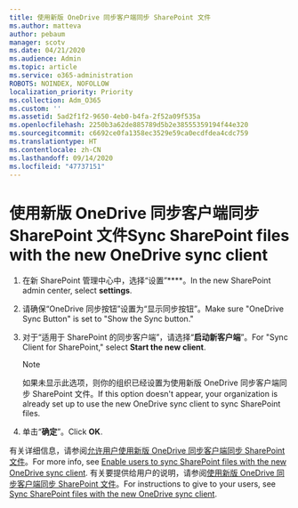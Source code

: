 ```yaml
---
title: 使用新版 OneDrive 同步客户端同步 SharePoint 文件
ms.author: matteva
author: pebaum
manager: scotv
ms.date: 04/21/2020
ms.audience: Admin
ms.topic: article
ms.service: o365-administration
ROBOTS: NOINDEX, NOFOLLOW
localization_priority: Priority
ms.collection: Adm_O365
ms.custom: ''
ms.assetid: 5ad2f1f2-9650-4eb0-b4fa-2f52a09f535a
ms.openlocfilehash: 2250b3a62de885789d5b2e38555359194f44e320
ms.sourcegitcommit: c6692ce0fa1358ec3529e59ca0ecdfdea4cdc759
ms.translationtype: HT
ms.contentlocale: zh-CN
ms.lasthandoff: 09/14/2020
ms.locfileid: "47737151"
---
```

# <a name="sync-sharepoint-files-with-the-new-onedrive-sync-client"></a><span data-ttu-id="1f567-102">使用新版 OneDrive 同步客户端同步 SharePoint 文件</span><span class="sxs-lookup"><span data-stu-id="1f567-102">Sync SharePoint files with the new OneDrive sync client</span></span>

1. <span data-ttu-id="1f567-103">在新 SharePoint 管理中心中，选择“设置”\*\*\*\*。</span><span class="sxs-lookup"><span data-stu-id="1f567-103">In the new SharePoint admin center, select **settings**.</span></span>
    
2. <span data-ttu-id="1f567-104">请确保“OneDrive 同步按钮”设置为“显示同步​​按钮​​”。</span><span class="sxs-lookup"><span data-stu-id="1f567-104">Make sure "OneDrive Sync Button" is set to "Show the Sync button."</span></span>
    
3. <span data-ttu-id="1f567-105">对于“适用于 SharePoint 的同步客户端”，请选择“**启动新客户端**”。</span><span class="sxs-lookup"><span data-stu-id="1f567-105">For "Sync Client for SharePoint," select **Start the new client**.</span></span>
    
    > [!NOTE]
    > <span data-ttu-id="1f567-106">如果未显示此选项，则你的组织已经设置为使用新版 OneDrive 同步客户端同步 SharePoint 文件。</span><span class="sxs-lookup"><span data-stu-id="1f567-106">If this option doesn't appear, your organization is already set up to use the new OneDrive sync client to sync SharePoint files.</span></span> 
  
4. <span data-ttu-id="1f567-107">单击“**确定**”。</span><span class="sxs-lookup"><span data-stu-id="1f567-107">Click **OK**.</span></span>
    
<span data-ttu-id="1f567-108">有关详细信息，请参阅[允许用户使用新版 OneDrive 同步客户端同步 SharePoint 文件](https://go.microsoft.com/fwlink/?linkid=866433)。</span><span class="sxs-lookup"><span data-stu-id="1f567-108">For more info, see [Enable users to sync SharePoint files with the new OneDrive sync client](https://go.microsoft.com/fwlink/?linkid=866433).</span></span> <span data-ttu-id="1f567-109">有关要提供给用户的说明，请参阅[使用新版 OneDrive 同步客户端同步 SharePoint 文件](https://go.microsoft.com/fwlink/?linkid=866427)。</span><span class="sxs-lookup"><span data-stu-id="1f567-109">For instructions to give to your users, see [Sync SharePoint files with the new OneDrive sync client](https://go.microsoft.com/fwlink/?linkid=866427).</span></span>
  

